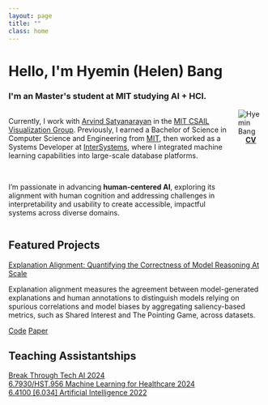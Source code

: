 ```yaml
---
layout: page
title: ""
class: home
---
```


# **Hello, I'm Hyemin (Helen) Bang**
### I'm an Master's student at MIT studying AI + HCI.
<!-- ### This website is under construction.  -->

<div class="columns" markdown="1">

<div class="intro" markdown="1">
<p>Currently, I work with <a href="https://arvindsatya.com/">Arvind Satyanarayan</a> in the <a href="https://vis.csail.mit.edu/">MIT CSAIL Visualization Group</a>. Previously, I earned a Bachelor of Science in Computer Science and Engineering from <a href="https://mit.edu/">MIT</a>, then worked as a Systems Developer at <a href="https://intersystems.com/">InterSystems</a>, where I integrated machine learning capabilities into large-scale database platforms. </p>
<br >
<p>I’m passionate in advancing <strong>human-centered AI</strong>, exploring its alignment with human cognition and addressing challenges in interpretability and usability to create accessible, impactful systems across diverse domains.</p>
</div>

<div class="me" markdown="1">

<picture>
  <source srcset='/images/hmbang.webp' type='image/webp' />
  <img
    src='/images/hmbang.jpg'
    alt='Hyemin Bang'>
</picture>


<div style="display: flex; justify-content: center;">
  <div class="link-buttons">
    <a class="button" href="https://drive.google.com/file/d/10CfkCFo01MXuVk6zRN9A-EmL7QRCjUII/view?usp=sharing">
      <div><b>CV</b></div>
    </a>
<!--     <a class="button" href="https://scholar.google.com/citations?user=pQd1HSK5lzEC">
      <div><i class="fa-solid fa-graduation-cap"></i></div>
    </a> -->
    <!-- <a class="button" href="https://github.com/hhybang">
      <div><i class="fa-brands fa-github"></i></div>
    </a> -->
    <a class="button" href="https://www.linkedin.com/in/hyeminbang/">
      <div><i class="fa-brands fa-linkedin-in"></i></div>
    </a>
    <a class="button" href="mailto:{{ site.email }}">
      <div><i class="fa-solid fa-envelope"></i></div>
    </a>
  </div>
</div>

<!-- <a href="mailto:{{ site.email }}">{{ site.email }}</a> -->
</div>
</div>


## Featured Projects
<div class="featured-projects">
    <div class="project">
      <div class="preview-image" style="background-image: url('/images/projects/explanation_alignment.png');"></div>
      <div class="project-content">
        <div class="title"><a href="https://vis.csail.mit.edu/pubs/explanation-alignment/">Explanation Alignment: Quantifying the Correctness of Model Reasoning At Scale</a></div>
        <p>Explanation alignment measures the agreement between model-generated explanations and human annotations to distinguish models relying on spurious correlations and model biases by aggregating saliency-based metrics, such as Shared Interest and The Pointing Game, across datasets.</p>
        <div class="links">
            <a href="https://github.com/mitvis/explanation_alignment"><i class="fa-brands fa-github" aria-hidden="true"></i> Code</a>
            <a href="https://vis.csail.mit.edu/pubs/explanation-alignment.pdf"><i class="fa-file-pdf far" aria-hidden="true"></i> Paper</a>
        </div>
      </div>
    </div>
</div>

## Teaching Assistantships
<div class="featured-teaching">
    <div class="teaching">
      <!-- <div class="preview-image" style="background-image: url('/images/projects/explanation_alignment.png');"></div> -->
      <div class="teaching-content">
        <div class="title"><a href="https://computing.mit.edu/about/diversity-equity-inclusion/break-through-tech-ai/">Break Through Tech AI 2024</a></div>
        <!-- <p>1-year, extracurricular program designed for women, non-binary, and underrepresented university students, equipping them with skills in data science, AI, and ML.</p> -->
        <!-- <div class="links">
            <a href="https://computing.mit.edu/about/diversity-equity-inclusion/break-through-tech-ai/"><i class="fas fa-link" aria-hidden="true"></i> Website</a>
        </div> -->
      </div>
    </div>
    <div class="teaching">
      <!-- <div class="preview-image" style="background-image: url('/images/034_photo.png');"></div> -->
      <div class="teaching-content">
        <div class="title"><a href="https://mlhcmit.github.io/">6.7930/HST.956 Machine Learning for Healthcare 2024</a></div>
        <!-- <p>Introduces the nature of clinical data and the use of machine learning for risk stratification, disease progression modeling, precision medicine, diagnosis, subtype discovery, and improving clinical workflows. </p> -->
        <!-- <div class="links">
            <a href="https://mlhcmit.github.io/"><i class="fas fa-link" aria-hidden="true"></i> Website</a>
        </div> -->
      </div>
    </div>
    <div class="teaching">
      <div class="teaching-content">
        <div class="title"><a href="https://ai6034.mit.edu/wiki/index.php?title=Main_Page">6.4100 [6.034] Artificial Intelligence 2022</a></div>
        <!-- <p>Introduces representations, methods, and architectures used to build applications and to account for human intelligence from a computational point of view.</p> -->
        <div class="links">
            <!-- <a href="https://ai6034.mit.edu/wiki/index.php?title=Main_Page"><i class="fas fa-link" aria-hidden="true"></i> (Old) Website</a> -->
            <a href='/images/034_photo.png'><i class="fa-solid fa-image" aria-hidden="true"></i></a>
        </div>
      </div>
    </div>
</div>
